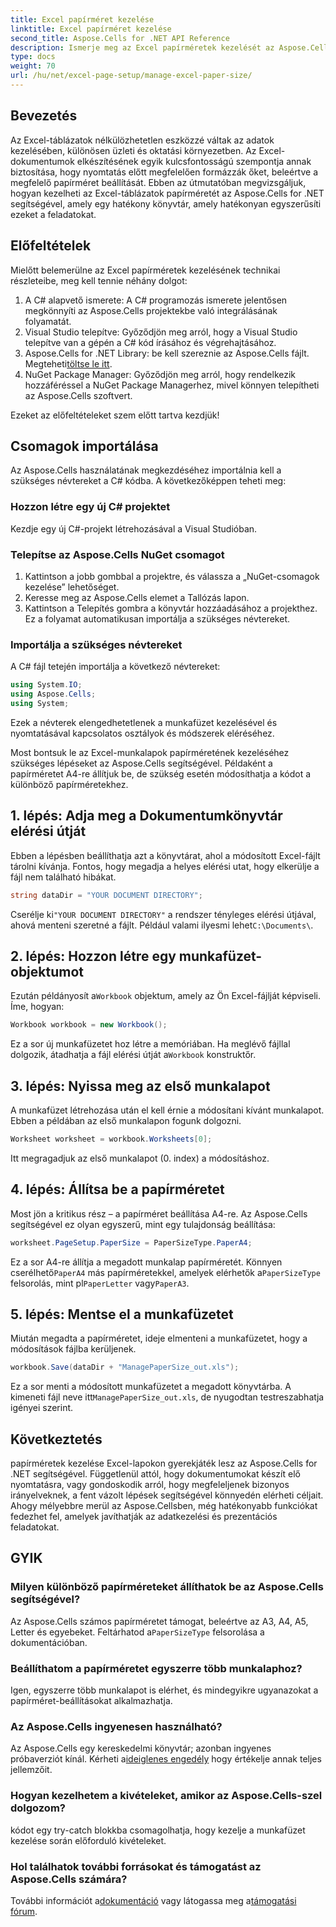 ```yaml
---
title: Excel papírméret kezelése
linktitle: Excel papírméret kezelése
second_title: Aspose.Cells for .NET API Reference
description: Ismerje meg az Excel papírméretek kezelését az Aspose.Cells for .NET használatával. Ez az útmutató lépésenkénti utasításokat és példákat kínál a zökkenőmentes integrációhoz.
type: docs
weight: 70
url: /hu/net/excel-page-setup/manage-excel-paper-size/
---
```

## Bevezetés

Az Excel-táblázatok nélkülözhetetlen eszközzé váltak az adatok kezelésében, különösen üzleti és oktatási környezetben. Az Excel-dokumentumok elkészítésének egyik kulcsfontosságú szempontja annak biztosítása, hogy nyomtatás előtt megfelelően formázzák őket, beleértve a megfelelő papírméret beállítását. Ebben az útmutatóban megvizsgáljuk, hogyan kezelheti az Excel-táblázatok papírméretét az Aspose.Cells for .NET segítségével, amely egy hatékony könyvtár, amely hatékonyan egyszerűsíti ezeket a feladatokat.

## Előfeltételek

Mielőtt belemerülne az Excel papírméretek kezelésének technikai részleteibe, meg kell tennie néhány dolgot:

1. A C# alapvető ismerete: A C# programozás ismerete jelentősen megkönnyíti az Aspose.Cells projektekbe való integrálásának folyamatát.
2. Visual Studio telepítve: Győződjön meg arról, hogy a Visual Studio telepítve van a gépén a C# kód írásához és végrehajtásához.
3.  Aspose.Cells for .NET Library: be kell szereznie az Aspose.Cells fájlt. Megteheti[töltse le itt](https://releases.aspose.com/cells/net/).
4. NuGet Package Manager: Győződjön meg arról, hogy rendelkezik hozzáféréssel a NuGet Package Managerhez, mivel könnyen telepítheti az Aspose.Cells szoftvert.

Ezeket az előfeltételeket szem előtt tartva kezdjük!

## Csomagok importálása

Az Aspose.Cells használatának megkezdéséhez importálnia kell a szükséges névtereket a C# kódba. A következőképpen teheti meg:

### Hozzon létre egy új C# projektet

Kezdje egy új C#-projekt létrehozásával a Visual Studióban.

### Telepítse az Aspose.Cells NuGet csomagot

1. Kattintson a jobb gombbal a projektre, és válassza a „NuGet-csomagok kezelése” lehetőséget.
2. Keresse meg az Aspose.Cells elemet a Tallózás lapon.
3. Kattintson a Telepítés gombra a könyvtár hozzáadásához a projekthez. Ez a folyamat automatikusan importálja a szükséges névtereket.

### Importálja a szükséges névtereket

A C# fájl tetején importálja a következő névtereket:

```csharp
using System.IO;
using Aspose.Cells;
using System;
```

Ezek a névterek elengedhetetlenek a munkafüzet kezelésével és nyomtatásával kapcsolatos osztályok és módszerek eléréséhez.

Most bontsuk le az Excel-munkalapok papírméretének kezeléséhez szükséges lépéseket az Aspose.Cells segítségével. Példaként a papírméretet A4-re állítjuk be, de szükség esetén módosíthatja a kódot a különböző papírméretekhez.

## 1. lépés: Adja meg a Dokumentumkönyvtár elérési útját

Ebben a lépésben beállíthatja azt a könyvtárat, ahol a módosított Excel-fájlt tárolni kívánja. Fontos, hogy megadja a helyes elérési utat, hogy elkerülje a fájl nem található hibákat.

```csharp
string dataDir = "YOUR DOCUMENT DIRECTORY";
```

 Cserélje ki`"YOUR DOCUMENT DIRECTORY"` a rendszer tényleges elérési útjával, ahová menteni szeretné a fájlt. Például valami ilyesmi lehet`C:\Documents\`.

## 2. lépés: Hozzon létre egy munkafüzet-objektumot

 Ezután példányosít a`Workbook` objektum, amely az Ön Excel-fájlját képviseli. Íme, hogyan:

```csharp
Workbook workbook = new Workbook();
```

 Ez a sor új munkafüzetet hoz létre a memóriában. Ha meglévő fájllal dolgozik, átadhatja a fájl elérési útját a`Workbook` konstruktőr.

## 3. lépés: Nyissa meg az első munkalapot

A munkafüzet létrehozása után el kell érnie a módosítani kívánt munkalapot. Ebben a példában az első munkalapon fogunk dolgozni.

```csharp
Worksheet worksheet = workbook.Worksheets[0];
```

Itt megragadjuk az első munkalapot (0. index) a módosításhoz.

## 4. lépés: Állítsa be a papírméretet

Most jön a kritikus rész – a papírméret beállítása A4-re. Az Aspose.Cells segítségével ez olyan egyszerű, mint egy tulajdonság beállítása:

```csharp
worksheet.PageSetup.PaperSize = PaperSizeType.PaperA4;
```

 Ez a sor A4-re állítja a megadott munkalap papírméretét. Könnyen cserélhető`PaperA4` más papírméretekkel, amelyek elérhetők a`PaperSizeType` felsorolás, mint pl`PaperLetter` vagy`PaperA3`.

## 5. lépés: Mentse el a munkafüzetet

Miután megadta a papírméretet, ideje elmenteni a munkafüzetet, hogy a módosítások fájlba kerüljenek.

```csharp
workbook.Save(dataDir + "ManagePaperSize_out.xls");
```

 Ez a sor menti a módosított munkafüzetet a megadott könyvtárba. A kimeneti fájl neve itt`ManagePaperSize_out.xls`, de nyugodtan testreszabhatja igényei szerint.

## Következtetés

papírméretek kezelése Excel-lapokon gyerekjáték lesz az Aspose.Cells for .NET segítségével. Függetlenül attól, hogy dokumentumokat készít elő nyomtatásra, vagy gondoskodik arról, hogy megfeleljenek bizonyos irányelveknek, a fent vázolt lépések segítségével könnyedén elérheti céljait. Ahogy mélyebbre merül az Aspose.Cellsben, még hatékonyabb funkciókat fedezhet fel, amelyek javíthatják az adatkezelési és prezentációs feladatokat.

## GYIK

### Milyen különböző papírméreteket állíthatok be az Aspose.Cells segítségével?
 Az Aspose.Cells számos papírméretet támogat, beleértve az A3, A4, A5, Letter és egyebeket. Feltárhatod a`PaperSizeType` felsorolása a dokumentációban.

### Beállíthatom a papírméretet egyszerre több munkalaphoz?
Igen, egyszerre több munkalapot is elérhet, és mindegyikre ugyanazokat a papírméret-beállításokat alkalmazhatja.

### Az Aspose.Cells ingyenesen használható?
 Az Aspose.Cells egy kereskedelmi könyvtár; azonban ingyenes próbaverziót kínál. Kérheti a[ideiglenes engedély](https://purchase.aspose.com/temporary-license/) hogy értékelje annak teljes jellemzőit.

### Hogyan kezelhetem a kivételeket, amikor az Aspose.Cells-szel dolgozom?
kódot egy try-catch blokkba csomagolhatja, hogy kezelje a munkafüzet kezelése során előforduló kivételeket.

### Hol találhatok további forrásokat és támogatást az Aspose.Cells számára?
 További információt a[dokumentáció](https://reference.aspose.com/cells/net/) vagy látogassa meg a[támogatási fórum](https://forum.aspose.com/c/cells/9).